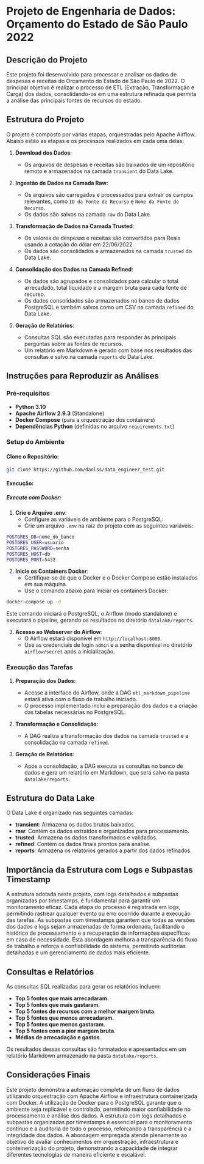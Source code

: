 # Projeto de Engenharia de Dados: Orçamento do Estado de São Paulo 2022

## Descrição do Projeto

Este projeto foi desenvolvido para processar e analisar os dados de despesas e receitas do Orçamento do Estado de São Paulo de 2022. O principal objetivo é realizar o processo de ETL (Extração, Transformação e Carga) dos dados, consolidando-os em uma estrutura refinada que permita a análise das principais fontes de recursos do estado.

## Estrutura do Projeto

O projeto é composto por várias etapas, orquestradas pelo Apache Airflow. Abaixo estão as etapas e os processos realizados em cada uma delas:

1. **Download dos Dados**: 
    - Os arquivos de despesas e receitas são baixados de um repositório remoto e armazenados na camada `transient` do Data Lake.
  
2. **Ingestão de Dados na Camada Raw**:
    - Os arquivos são carregados e processados para extrair os campos relevantes, como `ID da Fonte de Recurso` e `Nome da Fonte de Recurso`. 
    - Os dados são salvos na camada `raw` do Data Lake.

3. **Transformação de Dados na Camada Trusted**:
    - Os valores de despesas e receitas são convertidos para Reais usando a cotação do dólar em 22/06/2022.
    - Os dados são consolidados e armazenados na camada `trusted` do Data Lake.

4. **Consolidação dos Dados na Camada Refined**:
    - Os dados são agrupados e consolidados para calcular o total arrecadado, total liquidado e a margem bruta para cada fonte de recurso.
    - Os dados consolidados são armazenados no banco de dados PostgreSQL e também salvos como um CSV na camada `refined` do Data Lake.

5. **Geração de Relatórios**:
    - Consultas SQL são executadas para responder às principais perguntas sobre as fontes de recursos.
    - Um relatório em Markdown é gerado com base nos resultados das consultas e salvo na camada `reports` do Data Lake.

## Instruções para Reproduzir as Análises

### Pré-requisitos

- **Python 3.10**
- **Apache Airflow 2.9.3** (Standalone)
- **Docker Compose** (para a orquestração dos containers)
- **Dependências Python** (definidas no arquivo `requirements.txt`)

### Setup do Ambiente

#### Clone o Repositório:

```bash
git clone https://github.com/danlss/data_engineer_test.git
```

#### Execução:

##### Execute com Docker:

1. **Crie o Arquivo .env**:
   - Configure as variáveis de ambiente para o PostgreSQL:
   - Crie um arquivo `.env` na raiz do projeto com as seguintes variáveis:

```bash
POSTGRES_DB=nome_do_banco
POSTGRES_USER=usuario
POSTGRES_PASSWORD=senha
POSTGRES_HOST=db
POSTGRES_PORT=5432
```

2. **Inicie os Containers Docker**:
   - Certifique-se de que o Docker e o Docker Compose estão instalados em sua máquina.
   - Use o comando abaixo para iniciar os containers Docker:

```bash
docker-compose up -d
```

Este comando iniciará o PostgreSQL, o Airflow (modo standalone) e executará o pipeline, gerando os resultados no diretório `datalake/reports`.

3. **Acesso ao Webserver do Airflow**:
   - O Airflow estará disponível em `http://localhost:8080`.
   - Use as credenciais de login `admin` e a senha disponível no diretório `airflow/secret` após a inicialização.

### Execução das Tarefas

1. **Preparação dos Dados**:
   - Acesse a interface do Airflow, onde a DAG `etl_markdown_pipeline` estará ativa com o fluxo de trabalho iniciado.
   - O processo implementado inclui a preparação dos dados e a criação das tabelas necessárias no PostgreSQL.

2. **Transformação e Consolidação**:
   - A DAG realiza a transformação dos dados na camada `trusted` e a consolidação na camada `refined`.

3. **Geração de Relatórios**:
   - Após a consolidação, a DAG executa as consultas no banco de dados e gera um relatório em Markdown, que será salvo na pasta `datalake/reports`.

## Estrutura do Data Lake

O Data Lake é organizado nas seguintes camadas:

- **transient**: Armazena os dados brutos baixados.
- **raw**: Contém os dados extraídos e organizados para processamento.
- **trusted**: Armazena os dados transformados e validados.
- **refined**: Contém os dados finais prontos para análise.
- **reports**: Armazena os relatórios gerados a partir dos dados refinados.

## Importância da Estrutura com Logs e Subpastas Timestamp

A estrutura adotada neste projeto, com logs detalhados e subpastas organizadas por timestamps, é fundamental para garantir um monitoramento eficaz. Cada etapa do processo é registrada em logs, permitindo rastrear qualquer evento ou erro ocorrido durante a execução das tarefas. As subpastas com timestamps garantem que todas as versões dos dados e logs sejam armazenadas de forma ordenada, facilitando o histórico de processamento e a recuperação de informações específicas em caso de necessidade. Esta abordagem melhora a transparência do fluxo de trabalho e reforça a confiabilidade do sistema, permitindo auditorias detalhadas e um gerenciamento de dados mais eficiente.

## Consultas e Relatórios

As consultas SQL realizadas para gerar os relatórios incluem:

- **Top 5 fontes que mais arrecadaram**.
- **Top 5 fontes que mais gastaram**.
- **Top 5 fontes de recursos com a melhor margem bruta**.
- **Top 5 fontes que menos arrecadaram**.
- **Top 5 fontes que menos gastaram**.
- **Top 5 fontes com a pior margem bruta**.
- **Médias de arrecadação e gastos**.

Os resultados dessas consultas são formatados e apresentados em um relatório Markdown armazenado na pasta `datalake/reports`.

## Considerações Finais

Este projeto demonstra a automação completa de um fluxo de dados utilizando orquestração com Apache Airflow e infraestrutura containerizada com Docker. A utilização de Docker para o PostgreSQL garante que o ambiente seja replicável e controlado, permitindo maior confiabilidade no processamento e análise dos dados. A estrutura com logs detalhados e subpastas organizadas por timestamps é essencial para o monitoramento contínuo e a auditoria de todo o processo, reforçando a transparência e a integridade dos dados. A abordagem empregada atende plenamente ao objetivo de avaliar conhecimentos em orquestração, infraestrutura e conteinerização do projeto, demonstrando a capacidade de integrar diferentes tecnologias de maneira eficiente e escalável.
